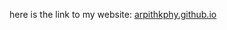 here is the link to my website:
<a href="https://arpithkphy.github.io/" target="_blank"> arpithkphy.github.io</a>
